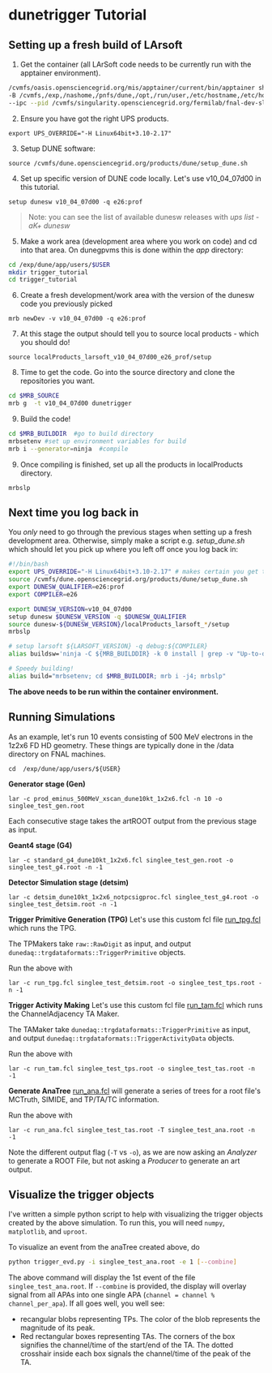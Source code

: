 # dunetrigger Tutorial

## Setting up a fresh build of LArsoft

1. Get the container (all LArSoft code needs to be currently run with the apptainer environment).
```sh
/cvmfs/oasis.opensciencegrid.org/mis/apptainer/current/bin/apptainer shell --shell=/bin/bash \
-B /cvmfs,/exp,/nashome,/pnfs/dune,/opt,/run/user,/etc/hostname,/etc/hosts,/etc/krb5.conf \
--ipc --pid /cvmfs/singularity.opensciencegrid.org/fermilab/fnal-dev-sl7:latest
```

2. Ensure you have got the right UPS products.

```export UPS_OVERRIDE="-H Linux64bit+3.10-2.17"```

3. Setup DUNE software:

```source /cvmfs/dune.opensciencegrid.org/products/dune/setup_dune.sh```

4. Set up specific version of DUNE code locally. Let's use v10_04_07d00 in this tutorial.
  
```setup dunesw v10_04_07d00 -q e26:prof```

> Note: you can see the list of available dunesw releases with  *ups list -aK+ dunesw*

5. Make a work area (development area where you work on code) and cd into that area. On dunegpvms this is done within the *app* directory:

```sh
cd /exp/dune/app/users/$USER
mkdir trigger_tutorial
cd trigger_tutorial
```

6. Create a fresh development/work area with the version of the dunesw code you previously picked

```mrb newDev -v v10_04_07d00 -q e26:prof```

7. At this stage the output should tell you to source local products - which you should do!

```source localProducts_larsoft_v10_04_07d00_e26_prof/setup```

8. Time to get the code. Go into the source directory and clone the repositories you want.
```sh
cd $MRB_SOURCE
mrb g  -t v10_04_07d00 dunetrigger
```

9. Build the code!

```sh
cd $MRB_BUILDDIR  #go to build directory
mrbsetenv #set up environment variables for build
mrb i --generator=ninja  #compile
```

9. Once compiling is finished, set up all the products in localProducts directory.
 
 ```mrbslp```

## Next time you log back in

You *only* need to go through the previous stages when setting up a fresh development area.
Otherwise, simply make a script e.g. *setup_dune.sh* which should let you pick up where you left off once you log back in:

```sh
#!/bin/bash
export UPS_OVERRIDE="-H Linux64bit+3.10-2.17" # makes certain you get the right UPS
source /cvmfs/dune.opensciencegrid.org/products/dune/setup_dune.sh
export DUNESW_QUALIFIER=e26:prof
export COMPILER=e26

export DUNESW_VERSION=v10_04_07d00
setup dunesw $DUNESW_VERSION -q $DUNESW_QUALIFIER
source dunesw-${DUNESW_VERSION}/localProducts_larsoft_*/setup
mrbslp

# setup larsoft ${LARSOFT_VERSION} -q debug:${COMPILER}
alias buildsw='ninja -C ${MRB_BUILDDIR} -k 0 install | grep -v "Up-to-date" '

# Speedy building! 
alias build="mrbsetenv; cd $MRB_BUILDDIR; mrb i -j4; mrbslp"
```

**The above needs to be run within the container environment.**

## Running Simulations

As an example, let's run 10 events consisting of 500 MeV electrons in the 1z2x6 FD HD geometry. These things are typically done in the /data directory on FNAL machines.

```
cd  /exp/dune/app/users/${USER}
```

**Generator stage (Gen)**
```
lar -c prod_eminus_500MeV_xscan_dune10kt_1x2x6.fcl -n 10 -o singlee_test_gen.root
```

Each consecutive stage takes the artROOT output from the previous stage as input.

**Geant4 stage (G4)**
```
lar -c standard_g4_dune10kt_1x2x6.fcl singlee_test_gen.root -o singlee_test_g4.root -n -1
```

**Detector Simulation stage (detsim)**
```
lar -c detsim_dune10kt_1x2x6_notpcsigproc.fcl singlee_test_g4.root -o singlee_test_detsim.root -n -1
```

**Trigger Primitive Generation (TPG)**
Let's use this custom fcl file [run_tpg.fcl](https://github.com/JamesJieranShen/dune-trigger-tutorial/blob/main/fcls/run_tpg.fcl) which runs the TPG.

The TPMakers take `raw::RawDigit` as input, and output `dunedaq::trgdataformats::TriggerPrimitive` objects.

Run the above with
```
lar -c run_tpg.fcl singlee_test_detsim.root -o singlee_test_tps.root -n -1
```

**Trigger Activity Making**
Let's use this custom fcl file [run_tam.fcl](https://github.com/JamesJieranShen/dune-trigger-tutorial/blob/main/fcls/run_tam.fcl) which runs the ChannelAdjacency TA Maker.

The TAMaker take `dunedaq::trgdataformats::TriggerPrimitive` as input, and output `dunedaq::trgdataformats::TriggerActivityData` objects.


Run the above with
```
lar -c run_tam.fcl singlee_test_tps.root -o singlee_test_tas.root -n -1
```

**Generate AnaTree**
[run_ana.fcl](https://github.com/JamesJieranShen/dune-trigger-tutorial/blob/main/fcls/run_ana.fcl) will generate a series of trees for a root file's MCTruth, SIMIDE, and TP/TA/TC information.

Run the above with 
```
lar -c run_ana.fcl singlee_test_tas.root -T singlee_test_ana.root -n -1
```
Note the different output flag (`-T` vs `-o`), as we are now asking an _Analyzer_ to generate a ROOT File, but not asking a _Producer_ to generate an art output.

## Visualize the trigger objects
I've written a simple python script to help with visualizing the trigger objects created by the above simulation. To run this, you will need `numpy`, `matplotlib`, and `uproot`. 

To visualize an event from the anaTree created above, do 
```sh
python trigger_evd.py -i singlee_test_ana.root -e 1 [--combine]
```
The above command will display the 1st event of the file `singlee_test_ana.root`. If `--combine` is provided, the display will overlay signal from all APAs into one single APA (`channel = channel % channel_per_apa`). If all goes well, you well see:
- recangular blobs representing TPs. The color of the blob represents the magnitude of its peak.
- Red rectangular boxes representing TAs. The corners of the box signifies the channel/time of the start/end of the TA. The dotted crosshair inside each box signals the channel/time of the peak of the TA.



